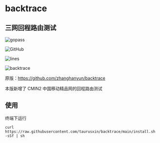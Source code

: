 # backtrace

## 三网回程路由测试

![gopass](https://github.com/taurusxin/backtrace/workflows/Go/badge.svg?branch=main)

![GitHub](https://img.shields.io/github/license/taurusxin/backtrace?color=blueviolet)

![lines](https://tokei.rs/b1/github/taurusxin/backtrace?category=code)

![backtrace](https://raw.githubusercontent.com/zhanghanyun/backtrace/main/assets/test.png)

原版：<https://github.com/zhanghanyun/backtrace>

本版新增了 CMIN2 中国移动精品网的回程路由测试

## 使用

终端下运行

```shell
curl https://raw.githubusercontent.com/taurusxin/backtrace/main/install.sh -sSf | sh
```
